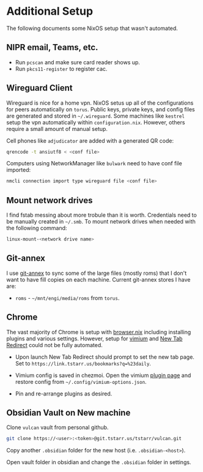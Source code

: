 # Additional Setup

The following documents some NixOS setup that wasn't automated.

## NIPR email, Teams, etc.

- Run `pcscan` and make sure card reader shows up.
- Run `pkcs11-register` to register cac.

## Wireguard Client

Wireguard is nice for a home vpn. NixOS setus up all of the configurations for 
peers automatically on `torus`. Public keys, private keys, and config files are
generated and stored in `~/.wireguard`. Some machines like `kestrel` setup the 
vpn automatically within `configuration.nix`. However, others require a small
amount of manual setup.

Cell phones like `adjudicator` are added with a generated QR code:

```bash
qrencode -t ansiutf8 < <conf file>
```

Computers using NetworkManager like `bulwark` need to have conf file imported:

```bash
nmcli connection import type wireguard file <conf file>
```

## Mount network drives

I find fstab messing about more trobule than it is worth. Credentials need to be 
manually created in `~/.smb`. To mount network drives when needed with the 
following command:

```bash
linux-mount-<network drive name>
```

## Git-annex

I use [git-annex](https://git-annex.branchable.com/walkthrough/) to sync some 
of the large files (mostly roms) that I don't want to have fill copies on each 
machine. Current git-annex stores I have are:

- `roms` - `~/mnt/engi/media/roms` from `torus`.

## Chrome

The vast majority of Chrome is setup with [browser.nix](./modules/desktop/browser.nix)
including installing plugins and various settings. However, setup for [vimium](https://chromewebstore.google.com/detail/vimium/dbepggeogbaibhgnhhndojpepiihcmeb)
and [New Tab Redirect](https://chromewebstore.google.com/detail/new-tab-redirect/icpgjfneehieebagbmdbhnlpiopdcmna)
could not be fully automated.

- Upon launch New Tab Redirect should prompt to set the new tab page. 
Set to `https://link.tstarr.us/bookmarks?q=%23daily`.

- Vimium config is saved in chezmoi. Open the vimium [plugin page](chrome-extension://dbepggeogbaibhgnhhndojpepiihcmeb/pages/options.html)
and restore config from `~/.config/vimium-options.json`.

- Pin and re-arrange plugins as desired.

## Obsidian Vault on New machine

Clone `vulcan` vault from personal github.

```bash
git clone https://<user>:<token>@git.tstarr.us/tstarr/vulcan.git
```

Copy another `.obsidian` folder for the new host (i.e. `.obsidian-<host>`).

Open vault folder in obsidian and change the `.obsidian` folder in settings.
